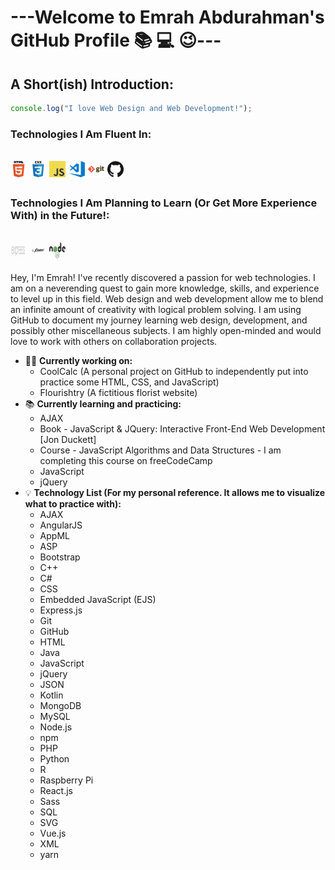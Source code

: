 # ---Welcome to Emrah Abdurahman's GitHub Profile :books: :computer: :wink:---

## A Short(ish) Introduction:

```js
console.log("I love Web Design and Web Development!");
```

### Technologies I Am Fluent In:

<br>

<img align="left" alt="HTML5" width="26px" src="images/html.png">
<img align="left" alt="CSS3" width="26px" style="margin-left: 5px" src="images/css.png">
<img align="left" alt="JavaScript" width="26px" style="margin-left: 5px" src="images/javascript.png">
<img align="left" alt="Microsoft Visual Studio Code" width="26px" style="margin-left: 5px" src="images/visual-studio-code.png">
<img align="left" alt="Git" width="26px" style="margin-left: 5px" src="images/git.png">
<img align="left" alt="GitHub" width="26px" style="margin-left: 5px" src="images/github.png">

<br>
<br>

### Technologies I Am Planning to Learn (Or Get More Experience With) in the Future!:

<br>

<img align="left" alt="Express.js" width="26px" style="margin-right: 5px" src="images/expressjs.png">
<img align="left" alt="jQuery" width="26px" style="margin-right: 5px" src="images/jquery.png">
<img align="left" alt="Node.js" width="26px" style="margin-right: 5px" src="images/nodejs.png">

<br>
<br>

Hey, I'm Emrah! I've recently discovered a passion for web technologies. I am on a neverending quest to gain more knowledge, skills,
and experience to level up in this field. Web design and web development allow me to blend an infinite amount of
creativity with logical problem solving. I am using GitHub to document my journey learning web design, development,
and possibly other miscellaneous subjects. I am highly open-minded and would love to work with others on collaboration
projects.

- 👨‍🔬 **Currently working on:**
  - CoolCalc (A personal project on GitHub to independently put into practice some HTML, CSS, and JavaScript)
  - Flourishtry (A fictitious florist website)
- 📚 **Currently learning and practicing:**
  - AJAX
  - Book - JavaScript & JQuery: Interactive Front-End Web Development [Jon Duckett]
  - Course - JavaScript Algorithms and Data Structures - I am completing this course on freeCodeCamp
  - JavaScript
  - jQuery
- :bulb: **Technology List (For my personal reference. It allows me to visualize what to practice with):**
  - AJAX
  - AngularJS
  - AppML
  - ASP
  - Bootstrap
  - C++
  - C#
  - CSS
  - Embedded JavaScript (EJS)
  - Express.js
  - Git
  - GitHub
  - HTML
  - Java
  - JavaScript
  - jQuery
  - JSON
  - Kotlin
  - MongoDB
  - MySQL
  - Node.js
  - npm
  - PHP
  - Python
  - R
  - Raspberry Pi
  - React.js
  - Sass
  - SQL
  - SVG
  - Vue.js
  - XML
  - yarn
